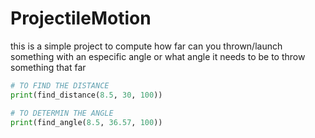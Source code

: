 # ProjectileMotion

this is a simple project to compute how far can you thrown/launch something with an especific angle or what angle it needs to be to throw something that far

```py
# TO FIND THE DISTANCE
print(find_distance(8.5, 30, 100))

# TO DETERMIN THE ANGLE
print(find_angle(8.5, 36.57, 100))
```
